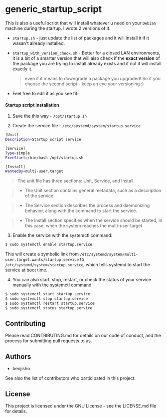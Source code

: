 # generic_startup_script

This is also a useful script that will install whatever u need on your `Debian` machine during the startup.
I wrote 2 versions of it.
- `startup.sh` - just update the list of packages and it will install it if it wasan't already installed.
- `startup_with_version_check.sh` - Better for a closed LAN environments, it is a bit of a smarter version that will also check if the **exact version** of the package you are trying to install already exists and if not it will install exactly it.
    
    > even if it means to downgrade a package you upgraded!
    > So if you choose the second script - keep an eye your versioning :)

- Feel free to edit it as you see fit:

#### Startup script installation
1. Save the  this way - `/opt/startup.sh`

2. Create the service file - `/etc/systemd/system/startup.service`
```bash
[Unit]
Description=Startup script service

[Service]
Type=simple
ExecStart=/bin/bash /opt/startup.sh

[Install]
WantedBy=multi-user.target
```
> The unit file has three sections: Unit, Service, and Install.

> - The Unit section contains general metadata, such as a description of the service.

> - The Service section describes the process and daemonizing behavior, along with the command to start the service.

> - The Install section specifies when the service should be started, in this case, when the system reaches the multi-user target.

3. Enable the service with the systemctl command:
```bash
$ sudo systemctl enable startup.service
```
This will create a symbolic link from `/etc/systemd/system/multi-user.target.wants/startup.service` to `/etc/systemd/system/startup.service`, which tells systemd to start the service at boot time.

4. You can also start, stop, restart, or check the status of your service manually with the systemctl command
```bash
$ sudo systemctl start startup.service
$ sudo systemctl stop startup.service
$ sudo systemctl restart startup.service
$ sudo systemctl status startup.service
```
## Contributing

Please read CONTRIBUTING.md for details on our code of conduct, and the process for submitting pull requests to us.

## Authors

- benjisho

See also the list of contributors who participated in this project.

## License

This project is licensed under the GNU License - see the LICENSE.md file for details.
